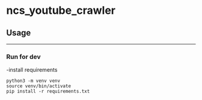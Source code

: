 # ncs_youtube_crawler

## Usage

---

### Run for dev

-install requirements

```
python3 -m venv venv
source venv/bin/activate 
pip install -r requirements.txt 
```